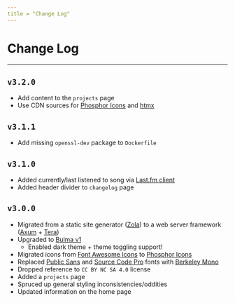 ```yaml
---
title = "Change Log"
---
```


# Change Log

---

## `v3.2.0`

- Add content to the `projects` page
- Use CDN sources for [Phosphor Icons](https://phosphoricons.com) and [htmx](https://htmx.org)

## `v3.1.1`

- Add missing `openssl-dev` package to `Dockerfile`

## `v3.1.0`

- Added currently/last listened to song via [Last.fm client](https://docs.rs/lastfm/latest/lastfm/index.html)
- Added header divider to `changelog` page

## `v3.0.0`

- Migrated from a static site generator ([Zola](https://www.getzola.org)) to a web server framework ([Axum](https://crates.io/crates/axum) + [Tera](https://keats.github.io/tera))
- Upgraded to [Bulma v1](https://bulma.io)
  - Enabled dark theme + theme toggling support!
- Migrated icons from [Font Awesome Icons](https://fontawesome.com) to [Phosphor Icons](https://phosphoricons.com)
- Replaced [Public Sans](https://fonts.google.com/specimen/Public+Sans) and [Source Code Pro](https://fonts.google.com/specimen/Source+Code+Pro) fonts with [Berkeley Mono](https://berkeleygraphics.com/typefaces/berkeley-mono)
- Dropped reference to `CC BY NC SA 4.0` license
- Added a `projects` page
- Spruced up general styling inconsistencies/oddities
- Updated information on the home page
